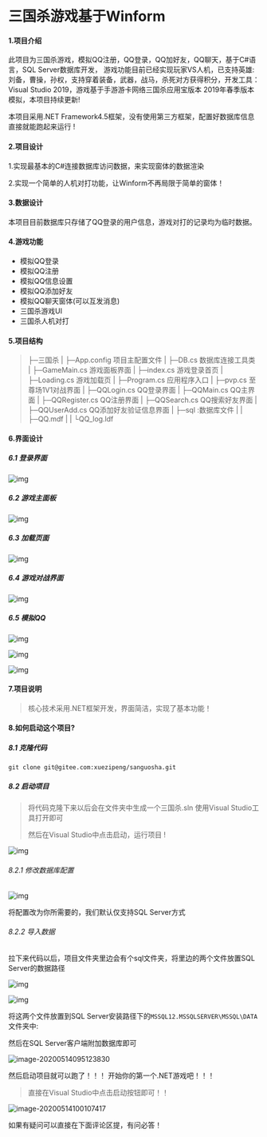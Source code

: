 # 三国杀游戏基于Winform

#### 1.项目介绍

此项目为三国杀游戏，模拟QQ注册，QQ登录，QQ加好友，QQ聊天，基于C#语言，SQL Server数据库开发， 游戏功能目前已经实现玩家VS人机，已支持英雄:刘备，曹操，孙权，支持穿着装备，武器，战马，杀死对方获得积分，开发工具：Visual Studio 2019，游戏基于手游游卡网络三国杀应用宝版本 2019年春季版本模拟，本项目持续更新!

本项目采用.NET Framework4.5框架，没有使用第三方框架，配置好数据库信息直接就能跑起来运行 !

#### 2.项目设计

1.实现最基本的C#连接数据库访问数据，来实现窗体的数据渲染

2.实现一个简单的人机对打功能，让Winform不再局限于简单的窗体！

#### 3.数据设计

本项目目前数据库只存储了QQ登录的用户信息，游戏对打的记录均为临时数据。

#### 4.游戏功能

- 模拟QQ登录
- 模拟QQ注册
- 模拟QQ信息设置
- 模拟QQ添加好友
- 模拟QQ聊天窗体(可以互发消息)
- 三国杀游戏UI
- 三国杀人机对打

#### 5.项目结构

> ├─三国杀
>            |  ├─App.config   项目主配置文件
>            |  ├─DB.cs      数据库连接工具类
>            |  ├─GameMain.cs   游戏面板界面
>            |  ├─index.cs   游戏登录首页
>            |  ├─Loading.cs   游戏加载页
>            |  ├─Program.cs   应用程序入口
>            |  ├─pvp.cs   至尊场1V1对战界面
>            |  ├─QQLogin.cs   QQ登录界面
>            |  ├─QQMain.cs    QQ主界面
>            |  ├─QQRegister.cs   QQ注册界面
>            |  ├─QQSearch.cs    QQ搜索好友界面
>            |  ├─QQUserAdd.cs   QQ添加好友验证信息界面
>            |  ├─sql  :数据库文件
>                   |  |  ├─QQ.mdf
>                   |  |  └QQ_log.ldf

#### 6.界面设计

##### 6.1 登录界面

![img](https://snkkkait.oss-cn-beijing.aliyuncs.com/sanguosha/index-QQ.jpg)

##### 6.2 游戏主面板

![img](https://snkkkait.oss-cn-beijing.aliyuncs.com/sanguosha/GameMain.jpg)

##### 6.3 加载页面

![img](https://snkkkait.oss-cn-beijing.aliyuncs.com/sanguosha/loading.jpg)

##### 6.4 游戏对战界面

![img](https://snkkkait.oss-cn-beijing.aliyuncs.com/sanguosha/PVP.jpg)

##### 6.5 模拟QQ

![img](https://snkkkait.oss-cn-beijing.aliyuncs.com/sanguosha/QQRegister.jpg)

![img](https://snkkkait.oss-cn-beijing.aliyuncs.com/sanguosha/QQMain.jpg)

![img](https://snkkkait.oss-cn-beijing.aliyuncs.com/sanguosha/QQLogin.jpg)

#### 7.项目说明

> 核心技术采用.NET框架开发，界面简洁，实现了基本功能！

#### 8.如何启动这个项目?

##### 8.1 克隆代码

``` shell
git clone git@gitee.com:xuezipeng/sanguosha.git
```

##### 8.2 启动项目

> 将代码克隆下来以后会在文件夹中生成一个三国杀.sln 使用Visual Studio工具打开即可
>
> 然后在Visual Studio中点击启动，运行项目 ! 

![img](https://snkkkait.oss-cn-beijing.aliyuncs.com/picgo/20200514092913.png)

###### 8.2.1 修改数据库配置

![img](https://snkkkait.oss-cn-beijing.aliyuncs.com/picgo/20200514093219.png)

将配置改为你所需要的，我们默认仅支持SQL Server方式

###### 8.2.2 导入数据

拉下来代码以后，项目文件夹里边会有个sql文件夹，将里边的两个文件放置SQL Server的数据路径

![img](https://snkkkait.oss-cn-beijing.aliyuncs.com/picgo/20200514093343.png)

![img](https://snkkkait.oss-cn-beijing.aliyuncs.com/picgo/20200514094749.png)

将这两个文件放置到SQL Server安装路径下的```MSSQL12.MSSQLSERVER\MSSQL\DATA```文件夹中:

然后在SQL Server客户端附加数据库即可

![image-20200514095123830](https://snkkkait.oss-cn-beijing.aliyuncs.com/picgo/20200514095118.png)

然后启动项目就可以跑了！！！ 开始你的第一个.NET游戏吧！！！

> 直接在Visual Studio中点击启动按钮即可！！

![image-20200514100107417](https://snkkkait.oss-cn-beijing.aliyuncs.com/picgo/20200514100058.png)

如果有疑问可以直接在下面评论区提，有问必答！


